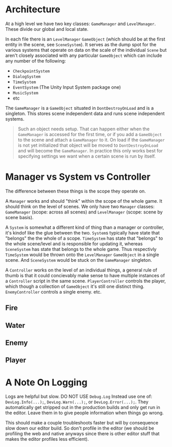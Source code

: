 # Architecture
At a high level we have two key classes: `GameManager` and `LevelManager`. These
divide our global and local state.

In each file there is an `LevelManager` `GameObject` (which should be at the first
entity in the scene, see `SceneSystem`). It serves as the dump spot for the various
systems that operate on data on the scale of the individual `Scene` but aren't closely
associated with any particular `GameObject` which can include
any number of the following:
- `CheckpointSystem`
- `DialogSystem`
- `TimeSystem`
- `EventSystem` (The Unity Input System package one)
- `MusicSystem`
- etc

The `GameManager` is a `GameObject` situated in `DontDestroyOnLoad` and is a singleton. 
This stores scene independent data and runs scene independent systems.

> Such an object needs setup. That can happen either when the
> `GameManager` is accessed for the first time, or if you add a `GameObject` to the scene and attach a `GameManager` to it. On load
> if the `GameManager` is not yet initialized that object will be moved to 
> `DontDestroyOnLoad` and will become the `GameManager`. In practice this 
> only works best for specifying settings we want when a certain scene is run
> by itself.

# Manager vs System vs Controller
The difference between these things is the scope they operate on. 

A `Manager` works and should "think" within the scope of the whole game. It should think on the level of scenes. We only
have two `Manager` classes: `GameManager` (scope: across all scenes) and `LevelManager` (scope: scene by scene basis).

A `System` is somewhat a different kind of thing than a manager or controller, it's kindof like the glue between the two. `System`s typically have state that "belongs" the the whole of a scope.
`TimeSystem` has state that "belongs" to the whole scene/level and is responsible for updating it,
whereas `SceneSystem` has state that belongs to the whole game. Thus respectivly `TimeSystem` would
be thrown onto the `LevelManager` `GameObject` in a single scene. And `SceneSystem` would be stuck
on the `GameManager` singleton.

A `Controller` works on the level of an individual things, a general rule of thumb is that it could concievably make sense to have multiple instances of a `Controller` script in the same scene. `PlayerController` controls the player, which though a collection of `GameObject` it's still one distinct thing. `EnemyController` controls a single enemy. etc.


## Fire

## Water

## Enemy

## Player

# A Note On Logging
Logs are helpful but slow. DO NOT USE `Debug.Log` Instead use one of: `DevLog.Info(...);`, `DevLog.Warn(...);`, or `DevLog.Error(...);`. They automatically get stripped out in the production builds and only get run in the editor. Leave them in to give people information when things go wrong.

This should make a couple troubleshoots faster but will by consequence slow down our editor build. So don't profile in the editor (we should be profiling the web and native anyways since there is other editor stuff that makes the editor profiles less efficient).